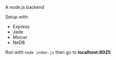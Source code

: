 A node.js backend

Setup with:
  * Express
  * Jade
  * Mincer
  * NeDB

Run with `node index.js` then go to **localhost:8025**
